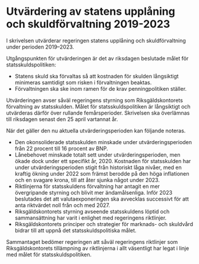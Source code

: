 # Utvärdering av statens upplåning och skuldförvaltning 2019-2023

I skrivelsen utvärderar regeringen statens upplåning och skuldförvaltning
under perioden 2019–2023.

Utgångspunkten för utvärderingen är det av riksdagen beslutade målet för statsskuldspolitiken:

* Statens skuld ska förvaltas så att kostnaden för skulden långsiktigt
minimeras samtidigt som risken i förvaltningen beaktas.
* Förvaltningen ska ske inom ramen för de krav penningpolitiken ställer.

Utvärderingen avser såväl regeringens styrning som Riksgäldskontorets
förvaltning av statsskulden. Målet för statsskuldspolitiken är långsiktigt
och utvärderas därför över rullande femårsperioder. Skrivelsen ska överlämnas till riksdagen senast den 25 april vartannat år.

När det gäller den nu aktuella utvärderingsperioden kan följande
noteras.

* Den okonsoliderade statsskulden minskade under utvärderingsperioden från 22 procent till 16 procent av BNP.
* Lånebehovet minskade totalt sett under utvärderingsperioden, men ökade dock under ett specifikt år, 2020. Kostnaden för statsskulden har under utvärderingsperioden stigit från historiskt låga nivåer, med en kraftig ökning under 2022 som främst berodde på den höga inflationen och en svagare krona, till att åter sjunka något under 2023.
* Riktlinjerna för statsskuldens förvaltning har antagit en mer övergripande styrning och blivit mer ändamålsenliga. Inför 2023 beslutades det att valutaexponeringen ska avvecklas successivt för att anta riktvärdet noll från och med 2027.
* Riksgäldskontorets styrning avseende statsskuldens löptid och sammansättning har varit i enlighet med regeringens riktlinjer.
* Riksgäldskontorets principer och strategier för marknads- och skuldvård bidrar till att uppnå det statsskuldspolitiska målet.

Sammantaget bedömer regeringen att såväl regeringens riktlinjer som
Riksgäldskontorets tillämpning av riktlinjerna i allt väsentligt har legat i
linje med målet för statsskuldspolitiken.
